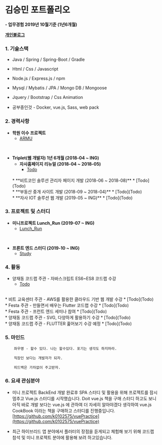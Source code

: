 # 김승민 포트폴리오

**- 업무경험 2019년 10월기준 (1년6개월)**

**[개인블로그](https://k0102575.github.io/)**

### 1. 기술스택

* Java / Spring / Spring-Boot / Gradle

* Html / Css / Javascript

* Node.js / Express.js / npm

* Mysql / Mybatis / JPA / Mongo DB / Mongoose

* Jquery / Bootstrap / Css Animation

* 공부중인것 - Docker, vue.js, Sass, web pack

### 2. 경력사항

- **학원 이수 프로젝트**
   * [ARMU](https://github.com/k0102575/ARMU)
<br>

- **Triplet(웹 개발자) 1년 6개월 (2018-04 ~ ING)**
   * **자사홈페이지 리뉴얼 (2018-04 ~ 2018-05)**
      * [Todo](Todo)
   <br>
   * **비트코인 솔루션 관리자 페이지 개발 (2018-06 ~ 2018-08)**
      * [Todo](Todo)
   <br>
   * **부동산 중개 사이트 개발 (2018-09 ~ 2018-04)**
      * [Todo](Todo)
   <br>
   * **자사 IOT 솔루션 웹 개발 (2019-05 ~ ING)**
      * [Todo](Todo)

### 3. 프로젝트 및 스터디

- **미니프로젝트 Lunch_Run (2019-07 ~ ING)**
   * [Lunch_Run](https://github.com/jmt-map/Lunch_Run_Server)
<br>

- **프론트 엔드 스터디 (2019-10 ~ ING)**
   * [Study](https://github.com/WANZARGEN/rare-idiots/issues)

### 4. 활동
   * 양재동 코드랩 주관 - 자바스크립트 ES6~ES8 코드랩 수강
      * [Todo](Todo)
   <br>
   * 비트 교육센터 주관 - AWS를 활용한 클라우드 기반 웹 개발 수강
      * [Todo](Todo)
   <br>
   * Festa 주관 - 만들면서 배우는 Flutter 코드랩 수강
      * [Todo](Todo)
   <br>
   * Festa 주관 - 프런트 엔드 세미나 참여
      * [Todo](Todo)
   <br>
   * 양재동 코드랩 주관 - SVG, 다양하게 활용하기 수강
      * [Todo](Todo)
   <br>
   * 양재동 코드랩 주관 - FLUTTER 훑어보기 수강 예정
      * [Todo](Todo)

### 5. 마인드
```
    좌우명 - 할수 있다. 나는 할수있다. 포기는 생각도 하지마라.

    직장인 보다는 개발자가 되자.

    피드백은 가차없이 주고받자.
```

### 6. 요새 관심분야
- 미니 프로젝트 BackEnd 개발 완료후 SPA 스터디 및 활용을 위해 프로젝트를 잠시 멈추고 Vue.js 스터디를 시작했습니다.
   Doit vue.js 책을 구매 스터디 하고도 보니 아직 바로 개발 보다는 vue.js 에 관하여 더 자세히 알아야겠다 생각하여
   vue.js CookBook 이라는 책을 구매하고 스터디를 진행중입니다.<br>
   [https://github.com/k0102575/vuePractice](https://github.com/k0102575/vuePractice)
   <br>

- 최근 하이브리드 앱 분야에서 플러터의 장점을 듣게되고 체험해 보기 위해 코드랩 참석 및 미니 프로젝트 분야에 활용해 보려 하고있습니다.
